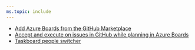 ```yaml
---
ms.topic: include
---
```


* [Add Azure Boards from the GitHub Marketplace](#add-azure-boards-from-the-github-marketplace)
* [Accept and execute on issues in GitHub while planning in Azure Boards](#accept-and-execute-on-issues-in-github-while-planning-in-azure-boards)
* [Taskboard people switcher](#taskboard-people-switcher)

